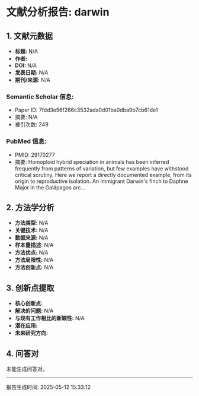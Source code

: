# 文献分析报告: darwin

## 1. 文献元数据
- **标题:** N/A
- **作者:** 
- **DOI:** N/A
- **发表日期:** N/A
- **期刊/来源:** N/A

### Semantic Scholar 信息:
- Paper ID: 7fdd3e56f266c3532ada0d01ba0dba9b7cb61de1
- 摘要: N/A
- 被引次数: 249

### PubMed 信息:
- PMID: 29170277
- 摘要: Homoploid hybrid speciation in animals has been inferred frequently from patterns of variation, but few examples have withstood critical scrutiny. Here we report a directly documented example, from its origin to reproductive isolation. An immigrant Darwin's finch to Daphne Major in the Galápagos arc...

## 2. 方法学分析
- **方法类型:** N/A
- **关键技术:** N/A
- **数据来源:** N/A
- **样本量描述:** N/A
- **方法优点:** N/A
- **方法局限性:** N/A
- **方法创新点:** N/A

## 3. 创新点提取
- **核心创新点:**
- **解决的问题:** N/A
- **与现有工作相比的新颖性:** N/A
- **潜在应用:**
- **未来研究方向:**

## 4. 问答对
未能生成问答对。

---
报告生成时间: 2025-05-12 15:33:12
